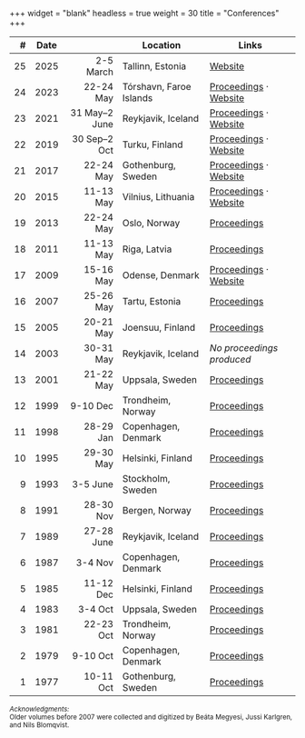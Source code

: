 +++
widget = "blank"
headless = true
weight = 30
title = "Conferences"
+++

| #   | Date |    | Location | Links |
| ---:|:----:| --:| -------- | ----- |
| 25  | 2025 | 2-5 March | Tallinn, Estonia | [Website](https://www.nodalida-bhlt2025.eu/) |
| 24  | 2023 | 22-24 May | Tórshavn, Faroe Islands | [Proceedings](https://aclanthology.org/volumes/2023.nodalida-1/) · [Website](https://www.nodalida2023.fo/) |
| 23  | 2021 | 31 May–2 June | Reykjavik, Iceland | [Proceedings](https://aclanthology.org/volumes/2021.nodalida-main/) · [Website](https://nodalida2021.github.io/) |
| 22 | 2019 | 30 Sep–2 Oct | Turku, Finland | [Proceedings](https://aclanthology.org/events/nodalida-2019/) · [Website](https://nodalida2019.org/) |
| 21 | 2017 | 22-24 May | Gothenburg, Sweden | [Proceedings](https://aclanthology.org/events/nodalida-2017/) · [Website](http://nodalida2017.se/) |
| 20 | 2015 | 11-13 May | Vilnius, Lithuania | [Proceedings](https://aclanthology.org/volumes/W15-18/) · [Website](https://www2.lingfil.uu.se/nodalida2015/) |
| 19 | 2013 | 22-24 May | Oslo, Norway | [Proceedings](https://aclanthology.org/volumes/W13-56/) |
| 18 | 2011 | 11-13 May | Riga, Latvia | [Proceedings](https://aclanthology.org/volumes/W11-46/) |
| 17 | 2009 | 15-16 May | Odense, Denmark | [Proceedings](https://aclanthology.org/volumes/W09-46/) · [Website](https://edu.visl.dk/nodalida2009/) |
| 16 | 2007 | 25-26 May | Tartu, Estonia | [Proceedings](https://aclanthology.org/volumes/W07-24/) |
| 15 | 2005 | 20-21 May | Joensuu, Finland | [Proceedings](https://aclanthology.org/volumes/W05-17/) |
| 14 | 2003 | 30-31 May | Reykjavik, Iceland | _No proceedings produced_ |
| 13 | 2001 | 21-22 May | Uppsala, Sweden | [Proceedings](https://aclanthology.org/volumes/W01-17/) |
| 12 | 1999 | 9-10 Dec | Trondheim, Norway | [Proceedings](https://aclanthology.org/volumes/W99-10/) |
| 11 | 1998 | 28-29 Jan | Copenhagen, Denmark | [Proceedings](https://aclanthology.org/volumes/W98-16/) |
| 10 | 1995 | 29-30 May | Helsinki, Finland | [Proceedings](https://aclanthology.org/volumes/W95-02/) |
| 9  | 1993 | 3-5 June | Stockholm, Sweden | [Proceedings](https://aclanthology.org/volumes/W93-04/) |
| 8  | 1991 | 28-30 Nov | Bergen, Norway | [Proceedings](https://aclanthology.org/volumes/W91-03/) |
| 7  | 1989 | 27-28 June | Reykjavik, Iceland | [Proceedings](https://aclanthology.org/volumes/W89-01/) |
| 6  | 1987 | 3-4 Nov | Copenhagen, Denmark | [Proceedings](https://aclanthology.org/volumes/W87-01/) |
| 5  | 1985 | 11-12 Dec | Helsinki, Finland | [Proceedings](https://aclanthology.org/volumes/W85-01/) |
| 4  | 1983 | 3-4 Oct | Uppsala, Sweden | [Proceedings](https://aclanthology.org/volumes/W83-01/) |
| 3  | 1981 | 22-23 Oct | Trondheim, Norway | [Proceedings](https://aclanthology.org/volumes/W81-01/) |
| 2  | 1979 | 9-10 Oct | Copenhagen, Denmark | [Proceedings](https://aclanthology.org/volumes/W79-01/) |
| 1  | 1977 | 10-11 Oct | Gothenburg, Sweden | [Proceedings](https://aclanthology.org/volumes/W77-01/) |


<small class="text-muted">
<em>Acknowledgments:</em><br />
Older volumes before 2007 were collected and digitized by Beáta Megyesi, Jussi Karlgren, and Nils Blomqvist.
</small>

